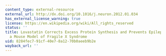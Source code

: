 ```yaml
---
content_type: external-resource
external_url: http://dx.doi.org/10.1016/j.neuron.2012.01.034
has_external_license_warning: true
license: https://en.wikipedia.org/wiki/All_rights_reserved
status: ''
title: Lovastatin Corrects Excess Protein Synthesis and Prevents Epileptogenesis in
  a Mouse Model of Fragile X Syndrome
uid: 8284fec7-91cf-40e7-8a12-70b0aeeb9b2e
wayback_url: ''
---
```

